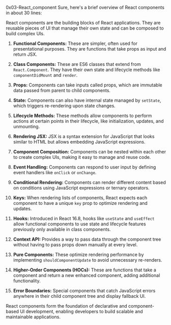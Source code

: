 0x03-React_component
Sure, here's a brief overview of React components in about 30 lines:

React components are the building blocks of React applications. They are reusable pieces of UI that manage their own state and can be composed to build complex UIs.

1. **Functional Components:** These are simpler, often used for presentational purposes. They are functions that take props as input and return JSX.

2. **Class Components:** These are ES6 classes that extend from `React.Component`. They have their own state and lifecycle methods like `componentDidMount` and `render`.

3. **Props:** Components can take inputs called props, which are immutable data passed from parent to child components.

4. **State:** Components can also have internal state managed by `setState`, which triggers re-rendering upon state changes.

5. **Lifecycle Methods:** These methods allow components to perform actions at certain points in their lifecycle, like initialization, updates, and unmounting.

6. **Rendering JSX:** JSX is a syntax extension for JavaScript that looks similar to HTML but allows embedding JavaScript expressions.

7. **Component Composition:** Components can be nested within each other to create complex UIs, making it easy to manage and reuse code.

8. **Event Handling:** Components can respond to user input by defining event handlers like `onClick` or `onChange`.

9. **Conditional Rendering:** Components can render different content based on conditions using JavaScript expressions or ternary operators.

10. **Keys:** When rendering lists of components, React expects each component to have a unique `key` prop to optimize rendering and updates.

11. **Hooks:** Introduced in React 16.8, hooks like `useState` and `useEffect` allow functional components to use state and lifecycle features previously only available in class components.

12. **Context API:** Provides a way to pass data through the component tree without having to pass props down manually at every level.

13. **Pure Components:** These optimize rendering performance by implementing `shouldComponentUpdate` to avoid unnecessary re-renders.

14. **Higher-Order Components (HOCs):** These are functions that take a component and return a new enhanced component, adding additional functionality.

15. **Error Boundaries:** Special components that catch JavaScript errors anywhere in their child component tree and display fallback UI.

React components form the foundation of declarative and component-based UI development, enabling developers to build scalable and maintainable applications.
